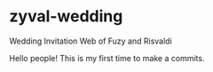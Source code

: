 # zyval-wedding
Wedding Invitation Web of Fuzy and Risvaldi

Hello people!
This is my first time to make a commits.
